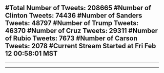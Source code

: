 #Total Number of Tweets: 208665 
#Number of Clinton Tweets: 74436
#Number of Sanders Tweets: 48797
#Number of Trump Tweets: 46370
#Number of Cruz Tweets: 29311
#Number of Rubio Tweets: 7673
#Number of Carson Tweets: 2078
#Current Stream Started at Fri Feb 12 00:58:01 MST
---
---
---
